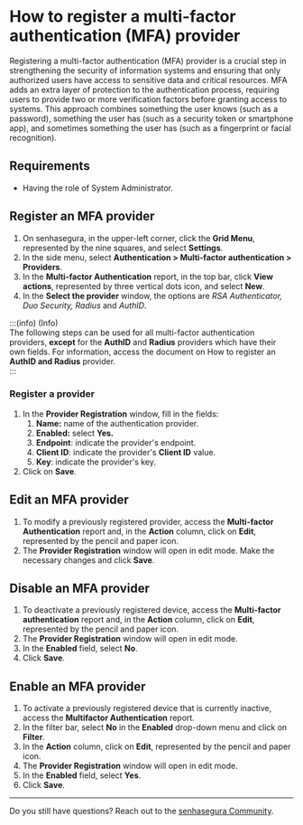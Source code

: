 # How to register a multi-factor authentication (MFA) provider

Registering a multi-factor authentication (MFA) provider is a crucial step in strengthening the security of information systems and ensuring that only authorized users have access to sensitive data and critical resources. MFA adds an extra layer of protection to the authentication process, requiring users to provide two or more verification factors before granting access to systems. This approach combines something the user knows (such as a password), something the user has (such as a security token or smartphone app), and sometimes something the user has (such as a fingerprint or facial recognition).

## Requirements

* Having the role of System Administrator.

## Register an MFA provider

1. On senhasegura, in the upper-left corner, click the **Grid Menu**, represented by the nine squares, and select **Settings**.  
2. In the side menu, select **Authentication \> Multi-factor authentication \> Providers**.  
3. In the **Multi-factor Authentication** report, in the top bar, click **View actions**, represented by three vertical dots icon,  and select **New**.  
4. In the **Select the provider** window, the options are *RSA Authenticator, Duo Security, Radius* and *AuthID*.

:::(info) (Info)  
The following steps can be used for all multi-factor authentication providers, **except** for the **AuthID** and **Radius** providers which have their own fields. For information, access the document on How to register an **AuthID and Radius** provider.  
:::

### Register a provider

1. In the **Provider Registration** window, fill in the fields:  
   1. **Name:** name of the authentication provider.  
   2. **Enabled:** select **Yes.**  
   3. **Endpoint**: indicate the provider's endpoint.  
   4. **Client ID**: indicate the provider's **Client ID** value.  
   5. **Key**: indicate the provider's key.  
2. Click on **Save**.

## Edit an MFA provider

1. To modify a previously registered provider, access the **Multi-factor Authentication** report and, in the **Action** column, click on **Edit**, represented by the pencil and paper icon.  
2. The **Provider Registration** window will open in edit mode. Make the necessary changes and click **Save**.

## Disable an MFA provider

1. To deactivate a previously registered device, access the **Multi-factor authentication** report and, in the **Action** column, click on **Edit**, represented by the pencil and paper icon.  
2. The **Provider Registration** window will open in edit mode.  
3. In the **Enabled** field, select **No**.   
4. Click **Save**.

## Enable an MFA provider

1. To activate a previously registered device that is currently inactive, access the **Multifactor Authentication** report.  
2. In the filter bar, select **No** in the **Enabled** drop-down menu and click on **Filter**.  
3. In the **Action** column, click on **Edit**, represented by the pencil and paper icon.  
4. The **Provider Registration** window will open in edit mode.  
5. In the **Enabled** field, select **Yes**.   
6. Click **Save**.


***
Do you still have questions? Reach out to the [senhasegura Community](https://community.senhasegura.io/).
